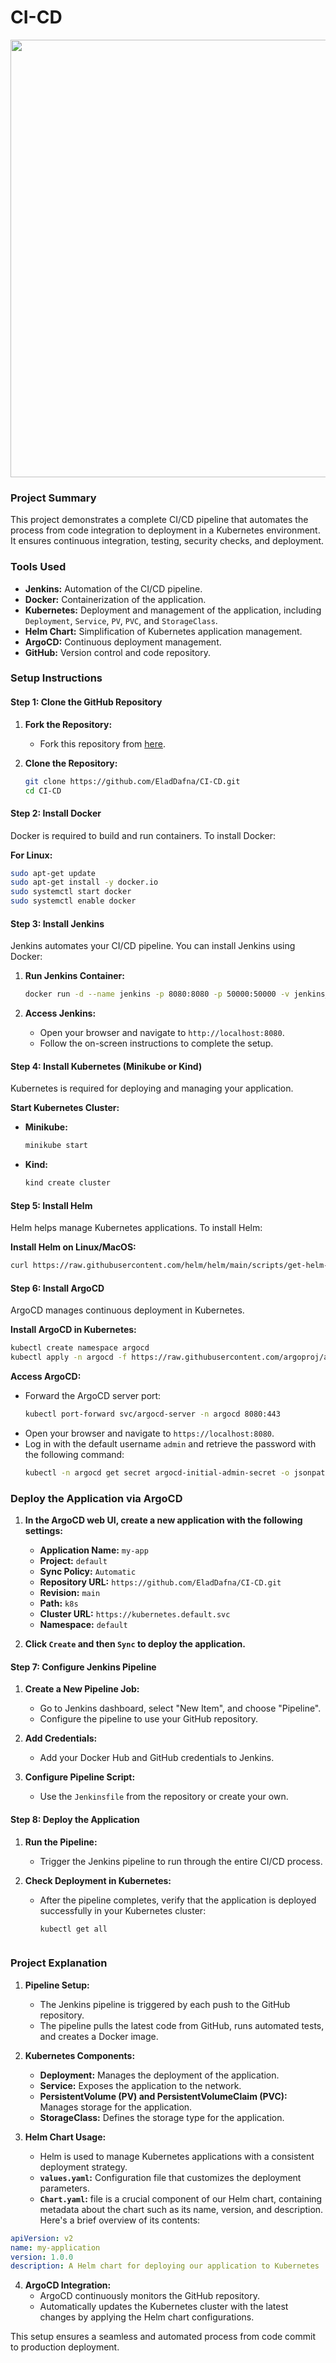 # CI-CD

<img src="https://github.com/user-attachments/assets/bf839f1a-75d7-4e46-b688-904194f02c09" width="700"/>

### Project Summary
This project demonstrates a complete CI/CD pipeline that automates the process from code integration to deployment in a Kubernetes environment. It ensures continuous integration, testing, security checks, and deployment.

### Tools Used
- **Jenkins:** Automation of the CI/CD pipeline.
- **Docker:** Containerization of the application.
- **Kubernetes:** Deployment and management of the application, including `Deployment`, `Service`, `PV`, `PVC`, and `StorageClass`.
- **Helm Chart:** Simplification of Kubernetes application management.
- **ArgoCD:** Continuous deployment management.
- **GitHub:** Version control and code repository.


### Setup Instructions

#### Step 1: Clone the GitHub Repository
1. **Fork the Repository:**
   - Fork this repository from [here](https://github.com/EladDafna/CI-CD).

2. **Clone the Repository:**
   ```bash
   git clone https://github.com/EladDafna/CI-CD.git
   cd CI-CD
   ```

#### Step 2: Install Docker
Docker is required to build and run containers. To install Docker:

**For Linux:**
   ```bash
   sudo apt-get update
   sudo apt-get install -y docker.io
   sudo systemctl start docker
   sudo systemctl enable docker
   ```

#### Step 3: Install Jenkins
Jenkins automates your CI/CD pipeline. You can install Jenkins using Docker:

1. **Run Jenkins Container:**
   ```bash
   docker run -d --name jenkins -p 8080:8080 -p 50000:50000 -v jenkins_home:/var/jenkins_home jenkins/jenkins:lts
   ```

2. **Access Jenkins:**
   - Open your browser and navigate to `http://localhost:8080`.
   - Follow the on-screen instructions to complete the setup.

#### Step 4: Install Kubernetes (Minikube or Kind)
Kubernetes is required for deploying and managing your application.

**Start Kubernetes Cluster:**
   - **Minikube:**
     ```bash
     minikube start
     ```
   - **Kind:**
     ```bash
     kind create cluster
     ```

#### Step 5: Install Helm
Helm helps manage Kubernetes applications. To install Helm:

**Install Helm on Linux/MacOS:**
   ```bash
   curl https://raw.githubusercontent.com/helm/helm/main/scripts/get-helm-3 | bash
   ```

#### Step 6: Install ArgoCD
ArgoCD manages continuous deployment in Kubernetes.

**Install ArgoCD in Kubernetes:**
   ```bash
   kubectl create namespace argocd
   kubectl apply -n argocd -f https://raw.githubusercontent.com/argoproj/argo-cd/stable/manifests/install.yaml
   ```

**Access ArgoCD:**
   - Forward the ArgoCD server port:
     ```bash
     kubectl port-forward svc/argocd-server -n argocd 8080:443
     ```
   - Open your browser and navigate to `https://localhost:8080`.
   - Log in with the default username `admin` and retrieve the password with the following command:
     ```bash
     kubectl -n argocd get secret argocd-initial-admin-secret -o jsonpath="{.data.password}" | base64 -d
     ```

### Deploy the Application via ArgoCD

1. **In the ArgoCD web UI, create a new application with the following settings:**

   - **Application Name:** `my-app`
   - **Project:** `default`
   - **Sync Policy:** `Automatic`
   - **Repository URL:** `https://github.com/EladDafna/CI-CD.git`
   - **Revision:** `main`
   - **Path:** `k8s`
   - **Cluster URL:** `https://kubernetes.default.svc`
   - **Namespace:** `default`

2. **Click `Create` and then `Sync` to deploy the application.**

#### Step 7: Configure Jenkins Pipeline
1. **Create a New Pipeline Job:**
   - Go to Jenkins dashboard, select "New Item", and choose "Pipeline".
   - Configure the pipeline to use your GitHub repository.

2. **Add Credentials:**
   - Add your Docker Hub and GitHub credentials to Jenkins.

3. **Configure Pipeline Script:**
   - Use the `Jenkinsfile` from the repository or create your own.

#### Step 8: Deploy the Application
1. **Run the Pipeline:**
   - Trigger the Jenkins pipeline to run through the entire CI/CD process.

2. **Check Deployment in Kubernetes:**
   - After the pipeline completes, verify that the application is deployed successfully in your Kubernetes cluster:
     ```bash
     kubectl get all



### Project Explanation

1. **Pipeline Setup:** 
   - The Jenkins pipeline is triggered by each push to the GitHub repository.
   - The pipeline pulls the latest code from GitHub, runs automated tests, and creates a Docker image.

2. **Kubernetes Components:**
   - **Deployment:** Manages the deployment of the application.
   - **Service:** Exposes the application to the network.
   - **PersistentVolume (PV) and PersistentVolumeClaim (PVC):** Manages storage for the application.
   - **StorageClass:** Defines the storage type for the application.

3. **Helm Chart Usage:**
   - Helm is used to manage Kubernetes applications with a consistent deployment strategy.
   - **`values.yaml`:** Configuration file that customizes the deployment parameters.
   - **`Chart.yaml`:** file is a crucial component of our Helm chart, containing metadata about the chart such as its name, version, and description. Here's a brief overview of its contents:
```yaml
apiVersion: v2
name: my-application
version: 1.0.0
description: A Helm chart for deploying our application to Kubernetes
```

4. **ArgoCD Integration:**
   - ArgoCD continuously monitors the GitHub repository.
   - Automatically updates the Kubernetes cluster with the latest changes by applying the Helm chart configurations.

This setup ensures a seamless and automated process from code commit to production deployment.
